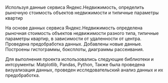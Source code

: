 Используя данные сервиса Яндекс.Недвижимость, определить рыночную стоимость объектов недвижимости и типичные параметры квартир

На основе данных сервиса Яндекс.Недвижимость определена рыночная стоимость
объектов недвижимости разного типа, типичные параметры квартир, в зависимости от
удаленности от центра. 
Проведена предобработка данных. 
Добавлены новые данные.
Построены гистограммы, боксплоты, диаграммы рассеивания.

Для выполнения проекта использовались следующие библиотеки и интсрументы:
Matplotlib,
Pandas,
Python,
Также была проведена визуализация данных, проведен исследовательский анализ данных и их предобработка.
